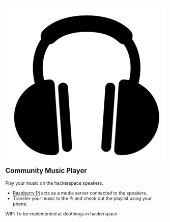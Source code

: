 ![Headphones](headphone-icon.png)
Community Music Player
-------------------------------------------------------------------------------

Play your music on the hackerspace speakers.

* [Raspberry Pi](http://raspberrypi.org/) acts as a media server connected to the speakers.
* Transfer your music to the Pi and check out the playlist using your phone.

WIP: To be implemented at doothings.in hackerspace 

